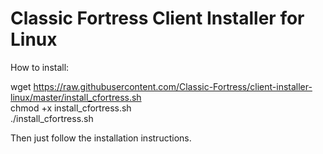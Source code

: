 Classic Fortress Client Installer for Linux
===========================================

How to install:

wget https://raw.githubusercontent.com/Classic-Fortress/client-installer-linux/master/install_cfortress.sh<br />
chmod +x install_cfortress.sh<br />
./install_cfortress.sh

Then just follow the installation instructions.